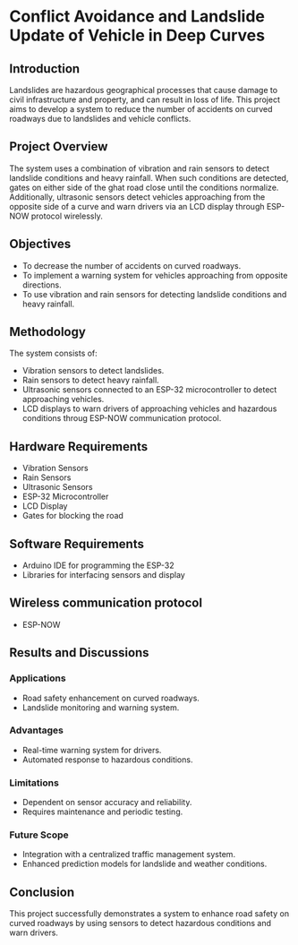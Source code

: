 # Conflict Avoidance and Landslide Update of Vehicle in Deep Curves

## Introduction
Landslides are hazardous geographical processes that cause damage to civil infrastructure and property, and can result in loss of life. This project aims to develop a system to reduce the number of accidents on curved roadways due to landslides and vehicle conflicts.

## Project Overview
The system uses a combination of vibration and rain sensors to detect landslide conditions and heavy rainfall. When such conditions are detected, gates on either side of the ghat road close until the conditions normalize. Additionally, ultrasonic sensors detect vehicles approaching from the opposite side of a curve and warn drivers via an LCD display through ESP-NOW protocol wirelessly.

## Objectives
- To decrease the number of accidents on curved roadways.
- To implement a warning system for vehicles approaching from opposite directions.
- To use vibration and rain sensors for detecting landslide conditions and heavy rainfall.

## Methodology
The system consists of:
- Vibration sensors to detect landslides.
- Rain sensors to detect heavy rainfall.
- Ultrasonic sensors connected to an ESP-32 microcontroller to detect approaching vehicles.
- LCD displays to warn drivers of approaching vehicles and hazardous conditions throug ESP-NOW communication protocol.

## Hardware Requirements
- Vibration Sensors
- Rain Sensors
- Ultrasonic Sensors
- ESP-32 Microcontroller
- LCD Display
- Gates for blocking the road

## Software Requirements
- Arduino IDE for programming the ESP-32
- Libraries for interfacing sensors and display

## Wireless communication protocol
- ESP-NOW

## Results and Discussions

### Applications
- Road safety enhancement on curved roadways.
- Landslide monitoring and warning system.

### Advantages
- Real-time warning system for drivers.
- Automated response to hazardous conditions.

### Limitations
- Dependent on sensor accuracy and reliability.
- Requires maintenance and periodic testing.

### Future Scope
- Integration with a centralized traffic management system.
- Enhanced prediction models for landslide and weather conditions.

## Conclusion
This project successfully demonstrates a system to enhance road safety on curved roadways by using sensors to detect hazardous conditions and warn drivers.

